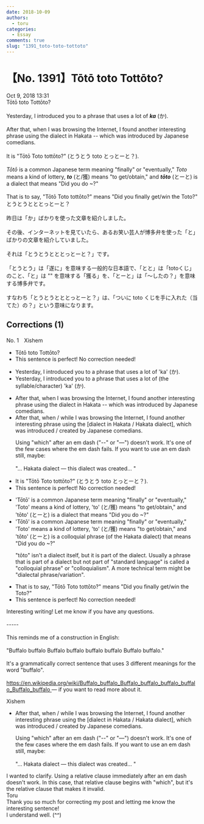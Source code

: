 ```yaml
---
date: 2018-10-09
authors:
  - toru
categories:
  - Essay
comments: true
slug: "1391_toto-toto-tottoto"
---
```


# 【No. 1391】Tōtō toto Tottōto?
<div class="date">Oct 9, 2018 13:31</div>
<div id="post"><div id="body_show_ori">
Tōtō toto Tottōto?<br/><br/>Yesterday, I introduced you to a phrase that uses a lot of <strong><em>ka</em></strong> (か).<br/><br/>After that, when I was browsing the Internet, I found another interesting phrase using the dialect in Hakata -- which was introduced by Japanese comedians.<br/><br/>It is "Tōtō Toto tottōto?" (とうとう toto とっとーと？).<br/><br/><em>Tōtō</em> is a common Japanese term meaning "finally" or "eventually," <em>Toto</em> means a kind of lottery, <strong><em>to</em></strong> (と/獲) means "to get/obtain," and <strong><em>tōto</em></strong> (とーと) is a dialect that means "Did you do ~?"<br/><br/>That is to say, "Tōtō Toto tottōto?" means "Did you finally get/win the Toto?"
</div></div>

<!-- more -->

<div id="post_ja"><div id="body_show_mo">
とうとうとととっとーと？<br/><br/>昨日は「か」ばかりを使った文章を紹介しました。<br/><br/>その後、インターネットを見ていたら、あるお笑い芸人が博多弁を使った「と」ばかりの文章を紹介していました。<br/><br/>それは「とうとうとととっとーと？」です。<br/><br/>「とうとう」は「遂に」を意味する一般的な日本語で、「とと」は「totoくじ」のこと、「と」は "" を意味する「獲る」を、「とーと」は「～したの？」を意味する博多弁です。<br/><br/>すなわち「とうとうとととっとーと？」は、「ついに toto くじを手に入れた（当てた）の？」という意味になります。
</div></div>

## Corrections (1)
<div id="block"><div class="first_name"> No. 1　<span class="just_name">Xishem</span></div><div id="block2">
<ul class="correction_field">
<li class="incorrect">Tōtō toto Tottōto?</li>
<li class="corrected perfect">This sentence is perfect! No correction needed!</li>
</ul>
<ul class="correction_field">
<li class="incorrect">Yesterday, I introduced you to a phrase that uses a lot of 'ka' (か).</li>
<li class="corrected correct">
Yesterday, I introduced you to a phrase that uses a lot of <span class="f_blue">(the syllable/character)</span> 'ka' (か).
</li>
</ul>
<ul class="correction_field">
<li class="incorrect">After that, when I was browsing the Internet, I found another interesting phrase using the dialect in Hakata -- which was introduced by Japanese comedians.</li>
<li class="corrected correct">
After that, when / <span class="f_blue">while</span> I was browsing the Internet, I found another interesting phrase using the [dialect in Hakata / <span class="f_blue">Hakata dialect</span>], which was introduced / <span class="f_blue">created</span> by Japanese comedians.
<p class="correction_comment">Using "which" after an em dash ("--" or "—") doesn't work. It's one of the few cases where the em dash fails. If you want to use an em dash still, maybe:<br/><br/>"... Hakata dialect — this dialect was created... "</p>
</li>
</ul>
<ul class="correction_field">
<li class="incorrect">It is "Tōtō Toto tottōto?" (とうとう toto とっとーと？).</li>
<li class="corrected perfect">This sentence is perfect! No correction needed!</li>
</ul>
<ul class="correction_field">
<li class="incorrect">'Tōtō' is a common Japanese term meaning "finally" or "eventually," 'Toto' means a kind of lottery, 'to' (と/獲) means "to get/obtain," and 'tōto' (とーと) is a dialect that means "Did you do ~?"</li>
<li class="corrected correct">
'Tōtō' is a common Japanese term meaning "finally" or "eventually," 'Toto' means a kind of lottery, 'to' (と/獲) means "to get/obtain," and 'tōto' (とーと) is a <span class="f_blue">colloquial phrase (of the Hakata dialect)</span> that means "Did you do ~?"
<p class="correction_comment">"tōto" isn't a dialect itself, but it is part of the dialect. Usually a phrase that is part of a dialect but not part of "standard language" is called a "colloquial phrase" or "colloquialism". A more technical term might be "dialectal phrase/variation".</p>
</li>
</ul>
<ul class="correction_field">
<li class="incorrect">That is to say, "Tōtō Toto tottōto?" means "Did you finally get/win the Toto?"</li>
<li class="corrected perfect">This sentence is perfect! No correction needed!</li>
</ul>
<p class="comment_small">
 Interesting writing! Let me know if you have any questions.
 <br/>
 <br/>
 -----
 <br/>
 <br/>
 This reminds me of a construction in English:
 <br/>
 <br/>
 "Buffalo buffalo Buffalo buffalo buffalo buffalo Buffalo buffalo."
 <br/>
 <br/>
 It's a grammatically correct sentence that uses 3 different meanings for the word "buffalo".
 <br/>
 <br/>
 <a href="https://en.wikipedia.org/wiki/Buffalo_buffalo_Buffalo_buffalo_buffalo_buffalo_Buffalo_buffalo" target="_blank">
  https://en.wikipedia.org/wiki/Buffalo_buffalo_Buffalo_buffalo_buffalo_buffalo_Buffalo_buffalo
 </a>
 — if you want to read more about it.
</p>

</div><div class="name"><span class="just_name">Xishem</span><br><div class="quote_field"><ul class="correction_field">
<li class="corrected correct">
After that, when / <span class="f_blue">while</span> I was browsing the Internet, I found another interesting phrase using the [dialect in Hakata / <span class="f_blue">Hakata dialect</span>], which was introduced / <span class="f_blue">created</span> by Japanese comedians.
<p class="correction_comment">
Using "which" after an em dash ("--" or "—") doesn't work. It's one of the few cases where the em dash fails. If you want to use an em dash still, maybe:<br/><br/>"... Hakata dialect — this dialect was created... "
</p>
</li>
</ul></div>
I wanted to clarify. Using a relative clause immediately after an em dash doesn't work. In this case, that relative clause begins with "which", but it's the relative clause that makes it invalid.
</div>
<div class="name"><span class="just_name">Toru</span><br>
Thank you so much for correcting my post and letting me know the interesting sentence!<br/>I understand well. (^^)
</div>
</div>
